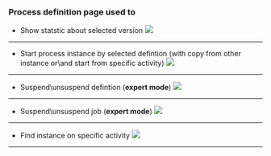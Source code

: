 ### Process definition page used to

- Show statstic about selected version
  ![](help/defintion_statistic.gif)

---

- Start process instance by selected defintion (with copy from other instance or\and start from specific activity)
  ![](help/definition_start.gif)

---

- Suspend\unsuspend defintion (**expert mode**)
  ![](help/suspend_defintion.gif)

---

- Suspend\unsuspend job (**expert mode**)
  ![](help/suspend_job.gif)

---

- Find instance on specific activity
  ![](help/find_instance_specific_activity.gif)

---
